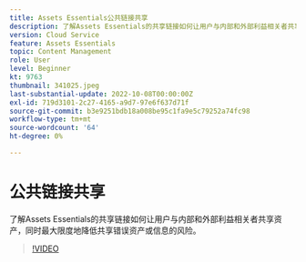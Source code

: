 ```yaml
---
title: Assets Essentials公共链接共享
description: 了解Assets Essentials的共享链接如何让用户与内部和外部利益相关者共享资产，同时最大限度地降低共享错误资产的风险……（请用60到160个字符描述）
version: Cloud Service
feature: Assets Essentials
topic: Content Management
role: User
level: Beginner
kt: 9763
thumbnail: 341025.jpeg
last-substantial-update: 2022-10-08T00:00:00Z
exl-id: 719d3101-2c27-4165-a9d7-97e6f637d71f
source-git-commit: b3e9251bdb18a008be95c1fa9e5c79252a74fc98
workflow-type: tm+mt
source-wordcount: '64'
ht-degree: 0%

---
```


# 公共链接共享

了解Assets Essentials的共享链接如何让用户与内部和外部利益相关者共享资产，同时最大限度地降低共享错误资产或信息的风险。

>[!VIDEO](https://video.tv.adobe.com/v/341025?quality=12&learn=on)
